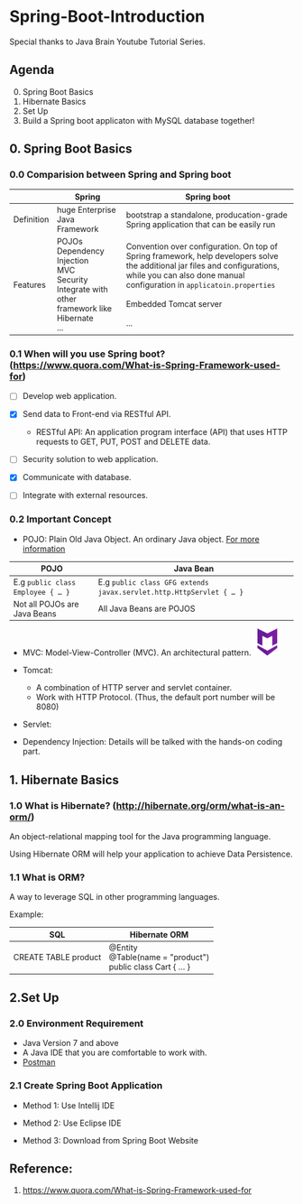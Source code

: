 # Spring-Boot-Introduction
Special thanks to Java Brain Youtube Tutorial Series.

## Agenda
0. Spring Boot Basics
1. Hibernate Basics
2. Set Up
3. Build a Spring boot applicaton with MySQL database together!

## 0. Spring Boot Basics

### 0.0 Comparision between Spring and Spring boot

|  | Spring | Spring boot|
| ------------- | ------------- | ------------- |
| Definition|  huge Enterprise Java Framework | bootstrap a standalone, producation-grade Spring application that can be easily run|
| Features|  POJOs<br> Dependency Injection<br> MVC<br> Security<br> Integrate with other framework like Hibernate <br> ...| Convention over configuration. On top of Spring framework, help developers solve the additional jar files and configurations, while you can also done manual configuration in `applicatoin.properties` <br><br> Embedded Tomcat server <br><br> ...|

### 0.1 When will you use Spring boot? (https://www.quora.com/What-is-Spring-Framework-used-for)

- [ ] Develop web application. 

- [x] Send data to Front-end via RESTful API.
  - RESTful API: An application program interface (API) that uses HTTP requests to GET, PUT, POST and DELETE data.

- [ ] Security solution to web application.

- [x] Communicate with database.

- [ ] Integrate with external resources.

### 0.2 Important Concept

- POJO: Plain Old Java Object. An ordinary Java object. [For more information](https://www.geeksforgeeks.org/pojo-vs-java-beans/)

| POJO | Java Bean |
| ---- | ----- |
| E.g `public class Employee { … }` | E.g  `public class GFG extends javax.servlet.http.HttpServlet { … } `|
| Not all POJOs are Java Beans | All Java Beans are POJOS |


- MVC: Model-View-Controller (MVC). An architectural pattern.
![](https://github.com/adam-p/markdown-here/raw/master/src/common/images/icon48.png)

- Tomcat: 
  - A combination of HTTP server and servlet container.
  - Work with HTTP Protocol. (Thus, the default port number will be 8080)
  
- Servlet:

- Dependency Injection: Details will be talked with the hands-on coding part.

## 1. Hibernate Basics

### 1.0 What is Hibernate? (http://hibernate.org/orm/what-is-an-orm/)

An object-relational mapping tool for the Java programming language.

Using Hibernate ORM will help your application to achieve Data Persistence. 

### 1.1 What is ORM?

A way to leverage SQL in other programming languages.

Example:

| SQL | Hibernate ORM |
|-----| --------------|
| CREATE TABLE product | @Entity<br>@Table(name = "product")<br>public class Cart { … } |

## 2.Set Up

### 2.0 Environment Requirement

- Java Version 7 and above
- A Java IDE that you are comfortable to work with. 
- [Postman](https://www.getpostman.com/downloads/)

### 2.1 Create Spring Boot Application

- Method 1: Use Intellij IDE 

- Method 2: Use Eclipse IDE

- Method 3: Download from Spring Boot Website

## Reference:
1. https://www.quora.com/What-is-Spring-Framework-used-for
